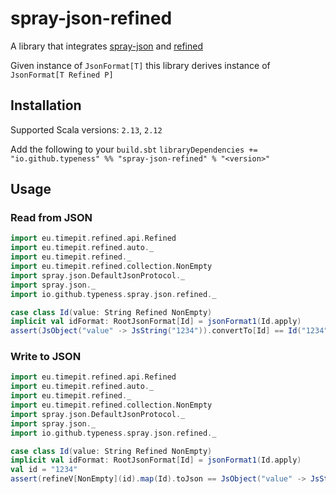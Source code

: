 # spray-json-refined

A library that integrates [spray-json](https://github.com/spray/spray-json) and [refined](https://github.com/fthomas/refined)

Given instance of `JsonFormat[T]` this library derives instance of `JsonFormat[T Refined P]`

## Installation
Supported Scala versions: `2.13`, `2.12`

Add the following to your `build.sbt`
`libraryDependencies += "io.github.typeness" %% "spray-json-refined" % "<version>"`


## Usage

### Read from JSON
``` scala
import eu.timepit.refined.api.Refined
import eu.timepit.refined.auto._
import eu.timepit.refined._
import eu.timepit.refined.collection.NonEmpty
import spray.json.DefaultJsonProtocol._
import spray.json._
import io.github.typeness.spray.json.refined._

case class Id(value: String Refined NonEmpty)
implicit val idFormat: RootJsonFormat[Id] = jsonFormat1(Id.apply)
assert(JsObject("value" -> JsString("1234")).convertTo[Id] == Id("1234"))
```

### Write to JSON
``` scala
import eu.timepit.refined.api.Refined
import eu.timepit.refined.auto._
import eu.timepit.refined._
import eu.timepit.refined.collection.NonEmpty
import spray.json.DefaultJsonProtocol._
import spray.json._
import io.github.typeness.spray.json.refined._

case class Id(value: String Refined NonEmpty)
implicit val idFormat: RootJsonFormat[Id] = jsonFormat1(Id.apply)
val id = "1234"
assert(refineV[NonEmpty](id).map(Id).toJson == JsObject("value" -> JsString(id)))
```

